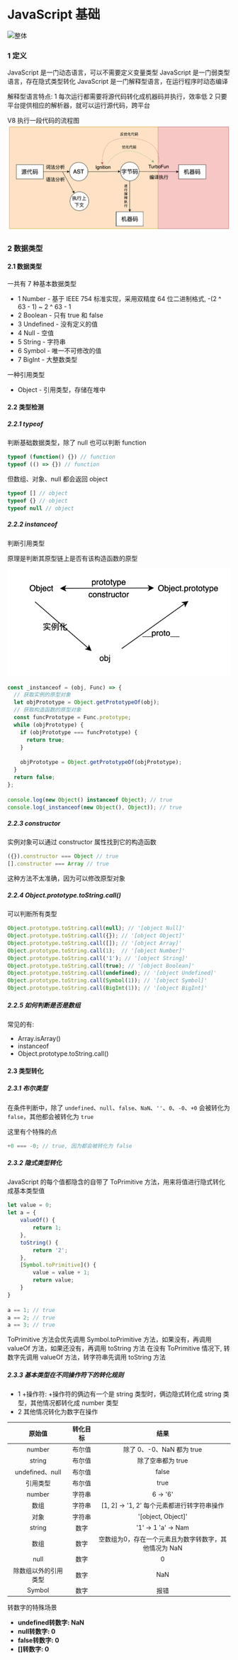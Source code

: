 # JavaScript 基础
![整体](./../../public/assets/javaScript基础/JavaScript.png)
### 1 定义
JavaScript 是一门动态语言，可以不需要定义变量类型
JavaScript 是一门弱类型语言，存在隐式类型转化
JavaScript 是一门解释型语言，在运行程序时动态编译

解释型语言特点:
1 每次运行都需要将源代码转化成机器码并执行，效率低
2 只要平台提供相应的解析器，就可以运行源代码，跨平台

V8 执行一段代码的流程图
![流程](./../../public/assets/javaScript基础/2.png)


### 2 数据类型
#### 2.1 数据类型

一共有 7 种基本数据类型
- 1 Number - 基于 IEEE 754 标准实现，采用双精度 64 位二进制格式, -(2 ^ 63 - 1) ~ 2 ^ 63 - 1
- 2 Boolean - 只有 true 和 false
- 3 Undefined - 没有定义的值
- 4 Null - 空值
- 5 String - 字符串
- 6 Symbol - 唯一不可修改的值
- 7 BigInt - 大整数类型


一种引用类型
- Object - 引用类型，存储在堆中


#### 2.2 类型检测
##### 2.2.1 typeof
判断基础数据类型，除了 null
也可以判断 function

```js
typeof (function() {}) // function
typeof (() => {}) // function
```

但数组、对象、null 都会返回 object

```js
typeof [] // object
typeof {} // object
typeof null // object
```


##### 2.2.2 instanceof 
判断引用类型

原理是判断其原型链上是否有该构造函数的原型

![原型三角形](./../../public/assets/javaScript基础/3.png)

```js
const _instanceof = (obj, Func) => {
  // 获取实例的原型对象
  let objPrototype = Object.getPrototypeOf(obj);
  // 获取构造函数的原型对象
  const funcPrototype = Func.prototype;
  while (objPrototype) {
    if (objPrototype === funcPrototype) {
      return true;
    }

    objPrototype = Object.getPrototypeOf(objPrototype);
  }
  return false;
};

console.log(new Object() instanceof Object); // true
console.log(_instanceof(new Object(), Object)); // true
```


##### 2.2.3 constructor
实例对象可以通过 constructor 属性找到它的构造函数

```js
({}).constructor === Object // true
[].constructor === Array // true
```

这种方法不太准确，因为可以修改原型对象

##### 2.2.4 Object.prototype.toString.call()
可以判断所有类型

```js
Object.prototype.toString.call(null); // '[object Null]'
Object.prototype.toString.call({}); // '[object Object]'
Object.prototype.toString.call([]); // '[object Array]'
Object.prototype.toString.call(1);  // '[object Number]'
Object.prototype.toString.call('1'); // '[object String]'
Object.prototype.toString.call(true); // '[object Boolean]'
Object.prototype.toString.call(undefined); // '[object Undefined]'
Object.prototype.toString.call(Symbol(1)); // '[object Symbol]'
Object.prototype.toString.call(BigInt(1)); // '[object BigInt]'
```


##### 2.2.5 如何判断是否是数组
常见的有:
- Array.isArray()
- instanceof
- Object.prototype.toString.call()

#### 2.3 类型转化
##### 2.3.1 布尔类型
在条件判断中，除了 `undefined`、`null`、`false`、`NaN`、`''`、`0`、`-0`、`+0` 会被转化为 `false`，其他都会被转化为 `true`

这里有个特殊的点
```js
+0 === -0; // true, 因为都会被转化为 false
```

##### 2.3.2 隐式类型转化

JavaScript 的每个值都隐含的自带了 ToPrimitive 方法，用来将值进行隐式转化成基本类型值

```js
let value = 0;
let a = {
    valueOf() {
        return 1;
    },
    toString() {
        return '2';
    },
    [Symbol.toPrimitive]() {
        value = value + 1;
        return value;
    }
}

a == 1; // true
a == 2; // true
a == 3; // true
```

ToPrimitive 方法会优先调用 Symbol.toPrimitive 方法，如果没有，再调用 valueOf 方法，如果还没有，再调用 toString 方法
在没有 ToPrimitive 情况下, 转数字先调用 valueOf 方法，转字符串先调用 toString 方法


##### 2.3.3 基本类型在不同操作符下的转化规则
- 1 +操作符: +操作符的俩边有一个是 string 类型时，俩边隐式转化成 string 类型，其他情况都转化成 number 类型
- 2 其他情况转化为数字在操作

|  原始值   | 转化目标  | 结果  |
|  :----:| :----:  | :----:  |
|  number            | 布尔值 | 除了 0、-0、NaN 都为 true |
|  string           | 布尔值 | 除了空串都为 true |
|  undefined、null  | 布尔值 | false |
|  引用类型          | 布尔值 | true |
|  number           | 字符串 | 6 -> '6' |
|  数组             |  字符串 | [1, 2] -> '1, 2' 每个元素都进行转字符串操作 |
|  对象             |  字符串 | '[object, Object]' |
|  string          |  数字   | '1' -> 1 'a' -> Nam |
|  数组             |  数字 | 空数组为0，存在一个元素且为数字转数字，其他情况为 NaN |
|  null             | 数字 | 0 |
|  除数组以外的引用类型| 数字 | NaN |
|  Symbol           | 数字 | 报错 |

转数字的特殊场景
- **undefined转数字: NaN**
- **null转数字: 0**
- **false转数字: 0**
- **[]转数字: 0**